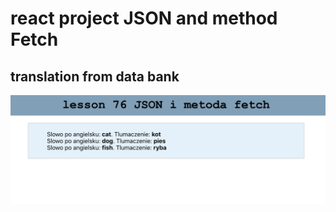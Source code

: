 # react project JSON and method Fetch
## translation from data bank

![image](./src/assets/img.png)

